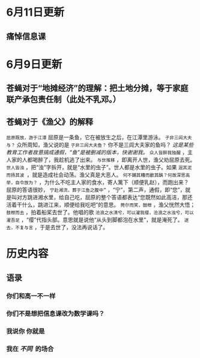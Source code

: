 # 6月11日更新
## 痛悼信息课
# 6月9日更新
## 苍蝇对于“地摊经济”的理解：把土地分摊，等于家庭联产承包责任制（此处不乳邓。）
## 苍蝇对于《渔父》的解释
  `屈原既放，游于江潭` 屈原是一条鱼，它在被放生之后，在江潭里游泳。
 `子非三闾大夫与？` 众所周知，渔父说的是 `子非三闾大夫鱼？` 你不是三闾大夫家的鱼吗？ _这是某些教育工作者故意搞成通假，“鱼”是被删减的版本，快谢谢我。_ 
 `众人皆醉我独醒` ，主人家的人都喝醉了，我趁机逃了出来。
 `与世推移` ，即离开人世，渔父劝屈原去死。
 `世人皆浊` ，把“浊”字拆开，就是“水里的虫子”。世人都是水里的虫子。如果 `淈其泥而扬其波 `，就是造成社会动荡。渔父真是大恶人。
 `何不餔其糟而歠其醨？何故深思高举，自令放为？` ，为什么不吃主人家的食水，寄人篱下（顺便乳赵），而跑出来？
屈原的答语很妙， `宁赴湘流，葬于江鱼之腹中”` ，“宁”，第二声，通假，即“您”，就是叫对方跳进湘水里，给自己吃，屈原的整个答语都表达“您既然如此高洁，那还活着干什么，跳进江来，顺便给我吃吧”的意思。
 `莞尔而笑，鼓枻` ，渔父恍然大悟； `鼓枻而去` ，拍着船桨去世了。他唱的歌 `沧浪之水清兮，可以濯我缨，沧浪之水浊兮，可以濯吾足` ，“缨”代指头部。意思就是说他“从头到脚都泡在水里”，就是淹死了。 `遂去，不复与言` ，于是去世了，没法再说话了。

# 历史内容
## **语录**
### 你们和高一不一样
### 你们不是想把信息课改为数学课吗？
### 我说你 你就是
### 我在 _不同_  的场合
